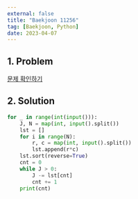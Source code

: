 ```yaml
---
external: false
title: "Baekjoon 11256"
tag: [Baekjoon, Python]
date: 2023-04-07
---
```


## 1. Problem

[문제 확인하기](https://www.acmicpc.net/problem/11256)

## 2. Solution

```python
for _ in range(int(input())):
    J, N = map(int, input().split())
    lst = []
    for i in range(N):
        r, c = map(int, input().split())
        lst.append(r*c)
    lst.sort(reverse=True)
    cnt = 0
    while J > 0:
        J -= lst[cnt]
        cnt += 1
    print(cnt)
```
